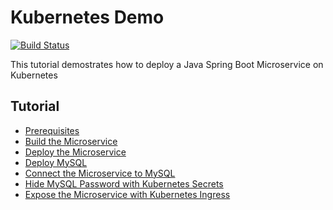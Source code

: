 # Kubernetes Demo

[![Build Status](https://dev.azure.com/fsforza/kubernetes-demo/_apis/build/status/fsforza.kubernetes-demo?branchName=master)](https://dev.azure.com/fsforza/kubernetes-demo/_build/latest?definitionId=2&branchName=master)

This tutorial demostrates how to deploy a Java Spring Boot Microservice on Kubernetes

## Tutorial

* [Prerequisites](docs/01-prerequisites.md)
* [Build the Microservice](docs/02-build.md)
* [Deploy the Microservice](docs/03-deploy-microservice.md)
* [Deploy MySQL](docs/04-deploy-mysql.md)
* [Connect the Microservice to MySQL](docs/05-connect-microservice-mysql.md)
* [Hide MySQL Password with Kubernetes Secrets](docs/06-secrets.md)
* [Expose the Microservice with Kubernetes Ingress](docs/07-ingress.md)
